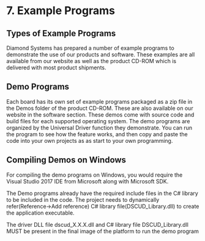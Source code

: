 # 7. Example Programs

## Types of Example Programs

Diamond Systems has prepared a number of example programs to demonstrate the use of our products and software. These examples are all available from our website as well as the product CD-ROM which is delivered with most product shipments.

## Demo Programs

Each board has its own set of example programs packaged as a zip file in the Demos folder of the product CD-ROM. These are also available on our website in the software section. These demos come with source code and build files for each supported operating system. The demo programs are organized by the Universal Driver function they demonstrate. You can run the program to see how the feature works, and then copy and paste the code into your own projects as as start to your own programming.

## Compiling Demos on Windows

For compiling the demo programs on Windows, you would require the Visual Studio 2017 IDE from Microsoft along with Microsoft SDK.

The Demo programs already have the required include files in the C# library to be included in the code. The project needs to dynamically refer(Reference->Add reference) C# library file(DSCUD\_Library.dll) to create the application executable.

The driver DLL file dscud\_X.X.X.dll and C# library file DSCUD\_Library.dll MUST be present in the final image of the platform to run the demo program
